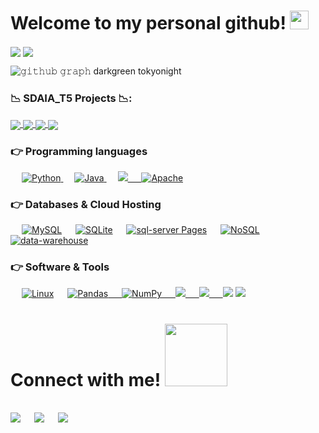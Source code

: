 


</p>
<h1> Welcome to my personal github! <img src = "https://raw.githubusercontent.com/MartinHeinz/MartinHeinz/master/wave.gif" width = 30px> </h1>



  <img align="center" src="https://github-readme-stats.vercel.app/api?username=alaanouud&show_icons=true&count_private=true&include_all_commits=true&hide=stars&theme=tokyonight" />
</a>


 <img align="center" src="https://github-readme-streak-stats.herokuapp.com/?user=alaanouud&include_all_commits=true&count_private=true&theme=tokyonight" />
</a>

<!-- ![Github Stats](https://github-readme-stats.vercel.app/api?username=alaanouud&show_icons=true&count_private=true&include_all_commits=true&hide=stars&theme=white)
![LachlanDev github streak](https://github-readme-streak-stats.herokuapp.com/?user=alaanouud&include_all_commits=true&count_private=true&theme=white)
 -->
 
 ![𝚐𝚒𝚝𝚑𝚞𝚋 𝚐𝚛𝚊𝚙𝚑](https://activity-graph.herokuapp.com/graph?username=alaanouud&theme=&theme=white")
darkgreen
tokyonight
### 📉 SDAIA_T5 Projects 📉:
  
<a href="https://github.com/alaanouud/EDA-Project.git">
  <img align="center" src="https://github-readme-stats.vercel.app/api/pin/?username=alaanouud&repo=EDA-Project&theme=tokyonight" />
</a>

<a href="https://github.com/alaanouud/Regression-Project.git">
 <img align="center" src="https://github-readme-stats.vercel.app/api/pin/?username=alaanouud&repo=Regression-Project&theme=tokyonight" />
</a>

<a href="https://github.com/alaanouud/Classification-Project.git">
  <img align="center" src="https://github-readme-stats.vercel.app/api/pin/?username=alaanouud&repo=Classification-Project&theme=tokyonight" />
</a>

<a href="https://github.com/alaanouud/Unsupervised-Project.git">
 <img align="center" src="https://github-readme-stats.vercel.app/api/pin/?username=alaanouud&repo=Unsupervised-Project&theme=tokyonight" />
</a>




### 👉 Programming languages

<p align="left"> 
  
&emsp;
<a href="https://python.org/">
    <img alt="Python" src="https://img.shields.io/badge/Python-FFD43B?style=for-the-badge&logo=python&logoColor=darkgreen"/>
  </a>
  &emsp;
<a href="https://www.java.com/en/">
    <img alt="Java" src="https://img.shields.io/badge/Java-ED8B00?style=for-the-badge&logo=java&logoColor=white"/>
  </a>
   &emsp;
<a href="#"><img src="http://img.shields.io/badge/c%23%20-%23239120?style=for-the-badge&logo=c-sharp&logoColor=white">
  &emsp;
    <a href="https://www.Apache.com
/Apache-explained//"><img alt="Apache" src="https://img.shields.io/badge/Apache-07405E?style=for-the-badge&logo=Apache&logoColor=white"></a>




### 👉 Databases & Cloud Hosting
<p align="left">
  &emsp;
    <a href="https://www.mysql.com/"><img alt="MySQL" src="https://img.shields.io/badge/MySQL-00000F?style=for-the-badge&logo=mysql&logoColor=white"></a>
  &emsp;
    <a href="https://www.sqlite.org/"><img alt="SQLite" src ="https://img.shields.io/badge/SQLite-07405E?style=for-the-badge&logo=sqlite&logoColor=white"/></a>
 &emsp;
    <a href="https://https://www.microsoft.com/en-us/sql-server/sql-server-downloads"><img alt="sql-server Pages" src="https://img.shields.io/badge/sql-server-FF6F00?style=for-the-badge&logo"></a>
&emsp;
    <a href="https://www.mongodb.com/nosql-explained/"><img alt="NoSQL" src="https://img.shields.io/badge/NoSQL-07405E?style=for-the-badge&logo=NoSQL&logoColor=white"></a>
&emsp;
    <a href="https://www.cloudera.com/products/data-warehouse.html/nosql-explained/"><img alt="data-warehouse" src="https://img.shields.io/badge/data-warehouse-07405E?style=for-the-badge&logo=NoSQL&logoColor=white"></a>

  

 ### 👉 Software & Tools
<p>
  &emsp;
    <a href="#"><img alt="Linux" src="https://img.shields.io/badge/Linux-FCC624?style=for-the-badge&logo=linux&logoColor=black"></a>
  &emsp;
<a href="#"><img alt="Pandas" src="https://img.shields.io/badge/pandas-%23150458?style=for-the-badge&logo=pandas&logoColor=white" />
  &emsp;
<a href="#"><img alt="NumPy" src="https://img.shields.io/badge/numpy-%23013243?style=for-the-badge&logo=numpy&logoColor=white" />
  &emsp;
<a href="#"><img src="https://img.shields.io/badge/jquery%20-%230769AD?style=for-the-badge&logo=jquery&logoColor=white"/>
  &emsp;
<a href="#"><img src="https://img.shields.io/badge/-Sass-cc6699?style=for-the-badge&logo=sass&logoColor=ffffff">
  &emsp;
   <a href="#"><img src="https://img.shields.io/badge/Visual_Studio_Code-0078D4?style=for-the-badge&logo=visual%20studio%20code&logoColor=white"></a>
    <a href="#"><img src="https://img.shields.io/badge/ETL-FCC624?style=for-the-badge&logo=ETL&logoColor=black"></a>

 
  
  
  
  
  
  
  
  
  
  
  
  
  
  <h1> Connect with me! <img src='https://raw.githubusercontent.com/ShahriarShafin/ShahriarShafin/main/Assets/handshake.gif' width="100px"></h1>
<br>	
<a target="_blank" href="https://www.linkedin.com/in/alanoud-almutairi-0236151ab/"><img src="https://img.shields.io/badge/-LinkedIn-0077B5?style=for-the-badge&logo=Linkedin&logoColor=white"></img></a>
&emsp;
<a target="_blank" href="mailto:alaanouud@gmail.com"
><img src="https://img.shields.io/badge/-Gmail-D14836?style=for-the-badge&logo=Gmail&logoColor=white"></img></a>
&emsp;
<a target="_blank" href="https://twitter.com/AlanouudSalem/"><img src="https://img.shields.io/badge/-Twitter-1DA1F2?style=for-the-badge&logo=Twitter&logoColor=white"></img></a>

  
  
  
  
  
  


